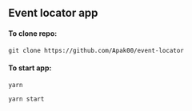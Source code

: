 ## Event locator app



#### To clone repo:

```git clone https://github.com/Apak00/event-locator```

#### To start app:

```yarn```

```yarn start```



